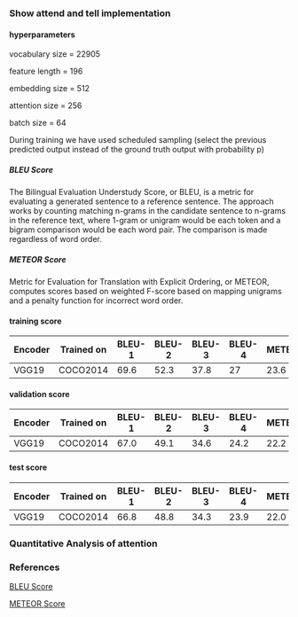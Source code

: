 ### Show attend and tell implementation

#### hyperparameters

vocabulary size = 22905

feature length = 196

embedding size = 512

attention size = 256

batch size = 64

During training  we have used scheduled sampling (select the previous predicted output instead of the ground truth output with probability p)
##### BLEU Score
The Bilingual Evaluation Understudy Score, or BLEU, is a metric for evaluating a generated sentence to a reference sentence. The approach works by counting matching n-grams in the candidate sentence to n-grams in the reference text, where 1-gram or unigram would be each token and a bigram comparison would be each word pair. The comparison is made regardless of word order.
##### METEOR Score
Metric for Evaluation for Translation with Explicit Ordering, or METEOR, computes scores based on weighted F-score based on mapping unigrams and a penalty function for incorrect word order.

#### training score
| Encoder |Trained on | BLEU-1 | BLEU-2 | BLEU-3 | BLEU-4 | METEOR |
| ------- | --------  | ---- | ----- | ----- | ----- |  ----   |
| VGG19   |  COCO2014 | 69.6 | 52.3  |  37.8 | 27    | 23.6    |

#### validation score
| Encoder |Trained on | BLEU-1 | BLEU-2 | BLEU-3 | BLEU-4 | METEOR |
| ------- | --------  | ---- | ----- | ----- | ----- |  ----   |
| VGG19   |  COCO2014 | 67.0 | 49.1  |  34.6 | 24.2  | 22.2    |

#### test score
| Encoder |Trained on | BLEU-1 | BLEU-2 | BLEU-3 | BLEU-4 | METEOR |
| ------- | --------  | ---- | ----- | ----- | ----- |  ----   |
| VGG19   |  COCO2014 | 66.8 | 48.8  |  34.3 | 23.9  | 22.0    |

### Quantitative Analysis of attention


### References
[BLEU Score](https://machinelearningmastery.com/calculate-bleu-score-for-text-python/#:~:text=The%20Bilingual%20Evaluation%20Understudy%20Score,in%20a%20score%20of%200.0.)

[METEOR Score](https://medium.com/explorations-in-language-and-learning/metrics-for-nlg-evaluation-c89b6a781054)

